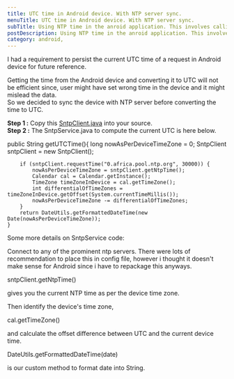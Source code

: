 ```yaml
---
title: UTC time in Android device. With NTP server sync.
menuTitle: UTC time in Android device. With NTP server sync.
subTitle: Using NTP time in the anroid application. This involves calling the SNTP server and also converting the time to UTC format.
postDescription: Using NTP time in the anroid application. This involves calling the SNTP server and also converting the time to UTC format.
category: android,
---
```

I had a requirement to persist the current UTC time of a request in Android device for future reference.

Getting the time from the Android device and converting it to UTC will not be efficient since, user might have set wrong time in the device and it might mislead the data.  
So we decided to sync the device with NTP server before converting the time to UTC.

**Step 1 :** Copy this [SntpClient.java](https://gist.github.com/prasann/9003350 "SntpClient.java") into your source.  
**Step 2 :** The SntpService.java to compute the current UTC is here below.

public String getUTCTime(){
        long nowAsPerDeviceTimeZone = 0;
        SntpClient sntpClient = new SntpClient();

        if (sntpClient.requestTime("0.africa.pool.ntp.org", 30000)) {
            nowAsPerDeviceTimeZone = sntpClient.getNtpTime();
            Calendar cal = Calendar.getInstance();
            TimeZone timeZoneInDevice = cal.getTimeZone();
            int differentialOfTimeZones = timeZoneInDevice.getOffset(System.currentTimeMillis());
            nowAsPerDeviceTimeZone -= differentialOfTimeZones;
        }
        return DateUtils.getFormattedDateTime(new Date(nowAsPerDeviceTimeZone));
    }

Some more details on SntpService code:

Connect to any of the prominent ntp servers. There were lots of recommendation to place this in config file, however i thought it doesn't make sense for Android since i have to repackage this anyways.

sntpClient.getNtpTime()

gives you the current NTP time as per the device time zone.

Then identify the device's time zone,

cal.getTimeZone()

and calculate the offset difference between UTC and the current device time.

DateUtils.getFormattedDateTime(date)

is our custom method to format date into String.